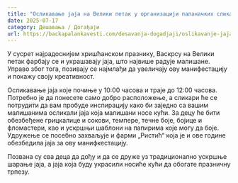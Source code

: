 ```yaml
---
title: "Осликавање јаја на Велики петак у организацији паланачких сликара"
date: 2025-07-17
category: Дешавања / Догађаји
url: https://backapalankavesti.com/desavanja-dogadjaji/oslikavanje-jaja-na-veliki-petak-u-organizaciji-palanackih-slikara/
---
```


У сусрет најрадоснијем хришћанском празнику, Васкрсу на Велики петак фарбају се и украшавају јаја, што највише радује малишане. Управо због тога, позивају се најмлађи да увеличају ову манифестацију и покажу своју креативност.

Осликавање јаја које почиње у 10:00 часова и траје до 12:00 часова. Потребно је да понесете само добро расположење, а сликари ће се потрудити да вам пробуде инспирацију како би заједно са вашим малишанима осликали јаја која малишани носе кући. За децу ће бити обезбеђене грицкалице и сокови, темпере, течне боје, бојице и фломастери, као и ускршњи шаблони на папирима које могу да боје. Удружење се посебно захваљује и фарми „Ристић“ која је и ове године обезбедила јаја за ову манифкестацију.

Позвана су сва деца да дођу и да се друже уз традиционално ускршње шарање јаја, а јаја која буду украсили носиће кући да обогате празничну трпезу.
